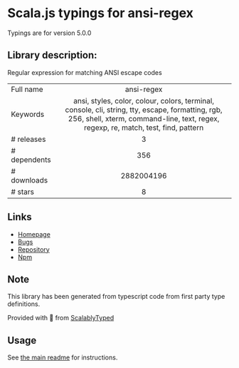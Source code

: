 
# Scala.js typings for ansi-regex

Typings are for version 5.0.0

## Library description:
Regular expression for matching ANSI escape codes

|                    |                 |
| ------------------ | :-------------: |
| Full name          | ansi-regex |
| Keywords           | ansi, styles, color, colour, colors, terminal, console, cli, string, tty, escape, formatting, rgb, 256, shell, xterm, command-line, text, regex, regexp, re, match, test, find, pattern |
| # releases         | 3 |
| # dependents       | 356 |
| # downloads        | 2882004196 |
| # stars            | 8 |

## Links
- [Homepage](https://github.com/chalk/ansi-regex#readme)
- [Bugs](https://github.com/chalk/ansi-regex/issues)
- [Repository](https://github.com/chalk/ansi-regex)
- [Npm](https://www.npmjs.com/package/ansi-regex)
    


## Note
This library has been generated from typescript code from first party type definitions.

Provided with :purple_heart: from [ScalablyTyped](https://github.com/oyvindberg/ScalablyTyped)

## Usage
See [the main readme](../../readme.md) for instructions.


